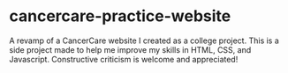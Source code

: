 # cancercare-practice-website
A revamp of a CancerCare website I created as a college project.
This is a side project made to help me improve my skills in HTML, CSS, and Javascript. Constructive criticism is welcome and appreciated!
